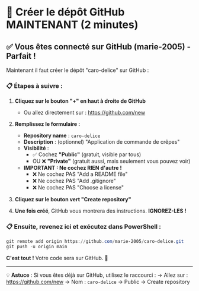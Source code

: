 # 🚀 Créer le dépôt GitHub MAINTENANT (2 minutes)

## ✅ Vous êtes connecté sur GitHub (marie-2005) - Parfait !

Maintenant il faut créer le dépôt "caro-delice" sur GitHub :

### 📋 Étapes à suivre :

1. **Cliquez sur le bouton "+" en haut à droite de GitHub**
   - Ou allez directement sur : https://github.com/new

2. **Remplissez le formulaire :**
   - **Repository name** : `caro-delice`
   - **Description** : (optionnel) "Application de commande de crêpes"
   - **Visibilité** : 
     - ✅ Cochez **"Public"** (gratuit, visible par tous)
     - OU ❌ **"Private"** (gratuit aussi, mais seulement vous pouvez voir)
   - **IMPORTANT : Ne cochez RIEN d'autre !**
     - ❌ Ne cochez PAS "Add a README file"
     - ❌ Ne cochez PAS "Add .gitignore"  
     - ❌ Ne cochez PAS "Choose a license"

3. **Cliquez sur le bouton vert "Create repository"**

4. **Une fois créé**, GitHub vous montrera des instructions. **IGNOREZ-LES !**

### 📋 Ensuite, revenez ici et exécutez dans PowerShell :

```powershell
git remote add origin https://github.com/marie-2005/caro-delice.git
git push -u origin main
```

**C'est tout !** Votre code sera sur GitHub. 🎉

---

💡 **Astuce** : Si vous êtes déjà sur GitHub, utilisez le raccourci :
→ Allez sur : https://github.com/new
→ Nom : `caro-delice`
→ Public
→ Create repository

